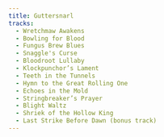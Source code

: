 ```yaml
---
title: Guttersnarl
tracks:
  - Wretchmaw Awakens
  - Bowling for Blood
  - Fungus Brew Blues
  - Snaggle's Curse
  - Bloodroot Lullaby
  - Klockpunchor’s Lament
  - Teeth in the Tunnels
  - Hymn to the Great Rolling One
  - Echoes in the Mold
  - Stringbreaker’s Prayer
  - Blight Waltz
  - Shriek of the Hollow King
  - Last Strike Before Dawn (bonus track)
---
```

